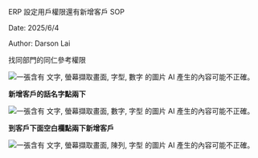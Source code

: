 ERP 設定用戶權限還有新增客戶 SOP

Date: 2025/6/4

Author: Darson Lai

找同部門的同仁參考權限

![一張含有 文字, 螢幕擷取畫面, 字型, 數字 的圖片 AI
產生的內容可能不正確。](media/media/image1.png)

**新增客戶的話名字點兩下**

![一張含有 文字, 螢幕擷取畫面, 數字, 字型 的圖片 AI
產生的內容可能不正確。](media/media/image2.png)

**到客戶下面空白欄點兩下新增客戶**

![一張含有 文字, 螢幕擷取畫面, 陳列, 字型 的圖片 AI
產生的內容可能不正確。](media/media/image3.png)
